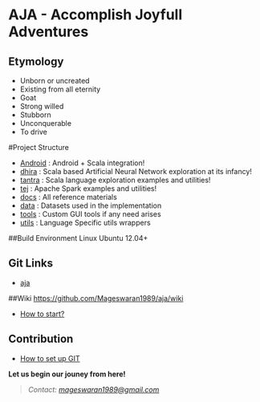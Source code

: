 # AJA - Accomplish Joyfull Adventures
## Etymology
- Unborn or uncreated
- Existing from all eternity
- Goat
- Strong willed 
- Stubborn
- Unconquerable
- To drive

#Project Structure
- [Android](https://github.com/Mageswaran1989/aja/tree/master/android) : Android + Scala integration!
- [dhira](https://github.com/Mageswaran1989/aja/tree/master/dhira) : Scala based Artificial Neural Network exploration at its infancy!
- [tantra](https://github.com/Mageswaran1989/aja/tree/master/tantra) : Scala language exploration examples and utilities!
- [tej](https://github.com/Mageswaran1989/aja/tree/master/tej) : Apache Spark examples and utilities!
- [docs](https://github.com/Mageswaran1989/aja/tree/master/docs) : All reference materials
- [data](https://github.com/Mageswaran1989/aja/tree/master/data) : Datasets used in the implementation
- [tools](https://github.com/Mageswaran1989/aja/tree/master/tools) : Custom GUI tools if any need arises
- [utils](https://github.com/Mageswaran1989/aja/tree/master/utils) : Language Specific utils wrappers

##Build Environment
Linux Ubuntu 12.04+

## Git Links
- [aja](https://github.com/Mageswaran1989/aja)

##Wiki
https://github.com/Mageswaran1989/aja/wiki
- [How to start?](https://github.com/Mageswaran1989/aja/wiki/How-to-start%3F)
	
## Contribution
- [How to set up GIT](https://github.com/Mageswaran1989/aja/wiki/Setting-up-the-GIT)

**Let us begin our jouney from here!**
> *Contact: mageswaran1989@gmail.com*

